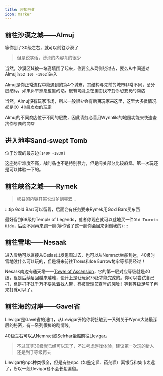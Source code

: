```yaml
---
title: 应知应做
icon: marker
---
```

## 前往沙漠之城——Almuj

等你到了30级左右，就可以前往沙漠了

>但是说实话，沙漠的内容真的很少

当然，沙漠区域被一堵高墙围了起来，你要么从两侧绕过去，要么从中间通过Almuj`[852 100 -1962]`进入

Almuj是你正常流程中能遇到的第4个城市，其结构与先前的城市非常不同，呈分层结构，如果你不熟悉这里的话，很有可能会在里面找不到你想要找的商店

当然，Almuj没有玩家市场，所以一般很少会有后期玩家来这里，这里大多数情况都是30-40级左右的玩家

Almuj的不同商店位于不同的层数，因此请务必善用Wynntils的地图功能来快速查找你想要的商店

## 进入地牢Sand-swept Tomb

位于沙漠的最东边`[1409 -1830]`

这座地牢难度不高，战利品也不是特别强力，但是闯关部分比较麻烦。第一次玩还是可以体验一下的。

## 前往峡谷之城——Rymek

>峡谷的内容其实也没多到哪去...

:::tip
Gold Bars可以留着，后面会有任务要来Rymek用Gold Bars买东西

最好留到68级的Temple of Legends，或者你现在就可以就地买一件`Old Touroto Hide`，后面不用再来跑一趟(等你省了这一趟你会回来谢谢我的)
:::

## 前往雪地——Nesaak

进入雪地可以直接从Detlas出发跑图过去，也可以从Nemract坐船到达，40级时雪地没什么可以玩的，但是将来前往Troms和Ice Burrow地牢等都要经过！

Nesaak南边有通天塔——[Tower of Ascension](/quests/lvl31-40/level%2040%20-%20tower%20of%20ascension.html)，它的第一层对应等级就是40级，但是后续层回越来越难，设计上是让玩家75级才能完成的。你可以尝试自己打，但是打不过千万不要急着找人带，有被管理员查号的风险！等到等级足够了再来打就可以了。

## 前往海的对岸——Gavel省

Llevigar是Gavel省的港口，从Llevigar开始你将接触到一系列关于Wynn大陆最深层的秘密，有一系列很棒的剧情线。

40级左右可以从Nemract或Selchar坐船前往Llevigar。

>不过其实30级就已经可以去了，不过考虑游戏体验，建议第一次玩的新人还是到了等级再去

Llevigar的npc种类很全，但是有些npc（如鉴定师、药剂师）离银行和集市太远了，所以一般Llevigar也不会长期逗留。
